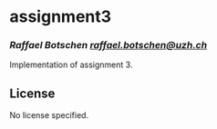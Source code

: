 # assignment3
### _Raffael Botschen <raffael.botschen@uzh.ch>_

Implementation of assignment 3.

## License

No license specified.

